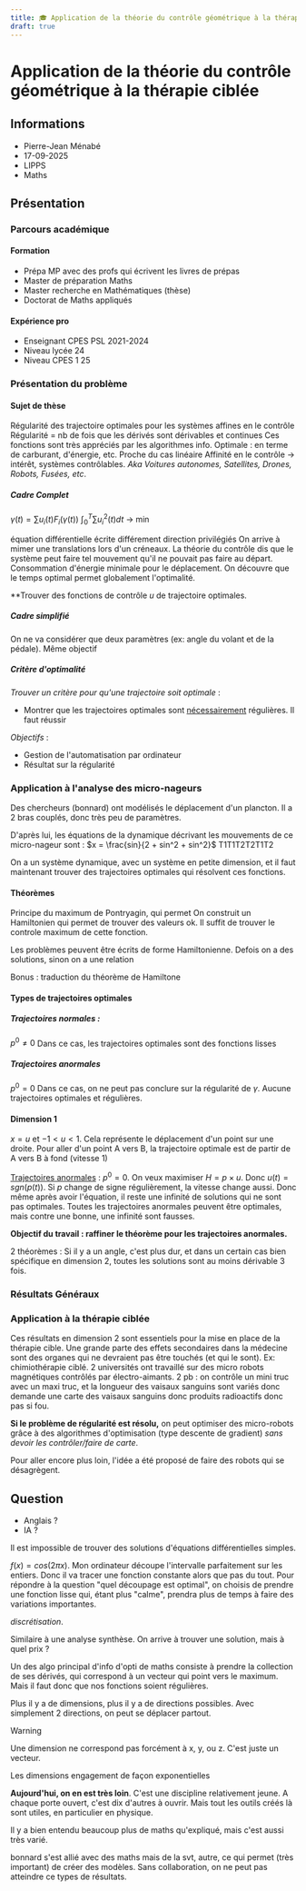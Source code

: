 ```yaml
---
title: 🎓 Application de la théorie du contrôle géométrique à la thérapie ciblée
draft: true
---
```


# Application de la théorie du contrôle géométrique à la thérapie ciblée

## Informations

- Pierre-Jean Ménabé
- 17-09-2025
- LIPPS
- Maths

## Présentation

### Parcours académique

#### Formation

- Prépa MP avec des profs qui écrivent les livres de prépas
- Master de préparation Maths
- Master recherche en Mathématiques (thèse)
- Doctorat de Maths appliqués

#### Expérience pro

- Enseignant CPES PSL 2021-2024
- Niveau lycée 24
- Niveau CPES 1 25

### Présentation du problème

#### Sujet de thèse

Régularité des trajectoire optimales pour les systèmes affines en le contrôle
Régularité = nb de fois que les dérivés sont dérivables et continues
Ces fonctions sont très appréciés par les algorithmes info.
Optimale : en terme de carburant, d'énergie, etc.
Proche du cas linéaire
Affinité en le contrôle -> intérêt, systèmes contrôlables. *Aka Voitures autonomes, Satellites, Drones, Robots, Fusées, etc*. 

##### Cadre Complet

$\gamma(t) = \sum{u_i(t)F_i(\gamma(t))}$ 
$\int_{0}^{T} \sum {u_i^2(t)dt}$  -> min

équation différentielle écrite différement
direction privilégiés 
On arrive à mimer une translations lors d'un créneaux. La théorie du contrôle dis que le système peut faire tel mouvement qu'il ne pouvait pas faire au départ.
Consommation d'énergie minimale pour le déplacement. On découvre que le temps optimal permet globalement l'optimalité.

**Trouver des fonctions de contrôle $u$ de trajectoire optimales.

##### Cadre simplifié

On ne va considérer que deux paramètres (ex: angle du volant et de la pédale). Même objectif

##### Critère d'optimalité

*Trouver un critère pour qu'une trajectoire soit optimale* :

- Montrer que les trajectoires optimales sont <u>nécessairement</u> régulières. Il faut réussir

*Objectifs* :

- Gestion de l'automatisation par ordinateur
- Résultat sur la régularité

### Application à l'analyse des micro-nageurs

Des chercheurs (bonnard) ont modélisés le déplacement d'un plancton. Il a 2 bras couplés, donc très peu de paramètres. 

D'après lui, les équations de la dynamique décrivant les mouvements de ce micro-nageur sont :
$x = \frac{sin}{2 + sin^2 + sin^2}$ T1T1T2T2T1T2

On a un système dynamique, avec un système en petite dimension, et il faut maintenant trouver des trajectoires optimales qui résolvent ces fonctions.

#### Théorèmes

Principe du maximum de Pontryagin, qui permet  On construit un Hamiltonien qui permet de trouver des valeurs ok. Il suffit de trouver le controle maximum de cette fonction. 

Les problèmes peuvent être écrits de forme Hamiltonienne. Defois on a des solutions, sinon on a une relation 

Bonus : traduction du théorème de Hamiltone

#### Types de trajectoires optimales

##### Trajectoires normales : 

 $p^0 ≠ 0$
 Dans ce cas, les trajectoires optimales sont des fonctions lisses

##### Trajectoires anormales 

$p^0 = 0$
Dans ce cas, on ne peut pas conclure sur la régularité de $\gamma$. Aucune trajectoires optimales et régulières.

#### Dimension 1

$x = u$ et $-1 < u < 1$. Cela représente le déplacement d'un point sur une droite. Pour aller d'un point A vers B, la trajectoire optimale est de partir de A vers B à fond (vitesse 1)

<u>Trajectoires anormales</u> : $p^0 = 0$. On veux maximiser $H = p × u$. Donc $u(t) = sgn(p(t))$. Si $p$ change de signe régulièrement, la vitesse change aussi. Donc même après avoir l'équation, il reste une infinité de solutions qui ne sont pas optimales. Toutes les trajectoires anormales peuvent être optimales, mais contre une bonne, une infinité sont fausses.

**Objectif du travail : raffiner le théorème pour les trajectoires anormales.** 

2 théorèmes : Si il y a un angle, c'est plus dur, et dans un certain cas bien spécifique en dimension 2, toutes les solutions sont au moins dérivable 3 fois.

### Résultats Généraux

### Application à la thérapie ciblée

Ces résultats en dimension 2 sont essentiels pour la mise en place de la thérapie cible. Une grande parte des effets secondaires dans la médecine sont des organes qui ne devraient pas être touchés (et qui le sont). Ex: chimiothérapie ciblé. 2 universités ont travaillé sur des micro robots magnétiques contrôlés par électro-aimants. 2 pb : on contrôle un mini truc avec un maxi truc, et la longueur des vaisaux sanguins sont variés donc demande une carte des vaisaux sanguins donc produits radioactifs donc pas si fou.

**Si le problème de régularité est résolu,** on peut optimiser des micro-robots grâce à des algorithmes d'optimisation (type descente de gradient) *sans devoir les contrôler/faire de carte*.

Pour aller encore plus loin, l'idée a été proposé de faire des robots qui se désagrègent. 

## Question

- Anglais ?
- IA ?

Il est impossible de trouver des solutions d'équations différentielles simples.

$f(x) = cos(2\pi x)$. Mon ordinateur découpe l'intervalle parfaitement sur les entiers. Donc il va tracer une fonction constante alors que pas du tout. Pour répondre à la question "quel découpage est optimal", on choisis de prendre une fonction lisse qui, étant plus "calme", prendra plus de temps à faire des variations importantes. 

*discrétisation*.

Similaire à une analyse synthèse. On arrive à trouver une solution, mais à quel prix ?

Un des algo principal d'info d'opti de maths consiste à prendre la collection de ses dérivés, qui correspond à un vecteur qui point vers le maximum. Mais il faut donc que nos fonctions soient régulières. 

Plus il y a de dimensions, plus il y a de directions possibles. Avec simplement 2 directions, on peut se déplacer partout.

> [!WARNING]
> Une dimension ne correspond pas forcément à x, y, ou z. C'est juste un vecteur.

Les dimensions engagement de façon exponentielles 

**Aujourd'hui, on en est très loin**. C'est une discipline relativement jeune. A chaque porte ouvert, c'est dix d'autres à ouvrir. Mais tout les outils créés là sont utiles, en particulier en physique. 

Il y a bien entendu beaucoup plus de maths qu'expliqué, mais c'est aussi très varié. 

bonnard s'est allié avec des maths mais de la svt, autre, ce qui permet (très important) de créer des modèles. Sans collaboration, on ne peut pas atteindre ce types de résultats. 